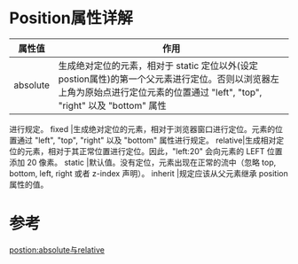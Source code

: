 # Position属性详解

属性值|作用
--|--
absolute|生成绝对定位的元素，相对于 static 定位以外(设定postion属性)的第一个父元素进行定位。否则以浏览器左上角为原始点进行定位元素的位置通过 "left", "top", "right" 以及 "bottom" 属性
进行规定。
fixed	|生成绝对定位的元素，相对于浏览器窗口进行定位。元素的位置通过 "left", "top", "right" 以及 "bottom" 属性进行规定。
relative|生成相对定位的元素，相对于其正常位置进行定位。因此，"left:20" 会向元素的 LEFT 位置添加 20 像素。
static	|默认值。没有定位，元素出现在正常的流中（忽略 top, bottom, left, right 或者 z-index 声明）。
inherit	|规定应该从父元素继承 position 属性的值。

# 参考

[postion:absolute与relative](https://blog.csdn.net/zyzn1425077119/article/details/47835597)